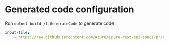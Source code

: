 # Generated code configuration

Run `dotnet build /t:GenerateCode` to generate code.

``` yaml
input-file:
    - https://raw.githubusercontent.com/Azure/azure-rest-api-specs-pr/0573b42ec880e76dc37fc42a330f17e2c86cd06b/specification/mixedreality/data-plane/Microsoft.MixedReality/preview/0.2-preview.0/mr-aoa.json
```
